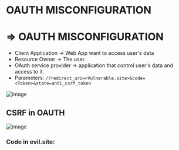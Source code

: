 # OAUTH MISCONFIGURATION

# ⇒ OAUTH MISCONFIGURATION

- Client Application → Web App want to access user's data
- Resource Owner → The user.
- OAuth service provider → application that control user's data and access to it.
- Parameters:
`/?redirect_uri=<Vulnerable.site>&code=<Token>&state=anti_csrf_token`

![image](https://user-images.githubusercontent.com/108616378/219943215-6a48db1b-f10d-47f4-b7ef-008c832dfb4d.png)

## CSRF in OAUTH

![image](https://user-images.githubusercontent.com/108616378/219943230-41cfea35-22be-40e3-9af5-32240afaa35c.png)

### Code in evil.site:
